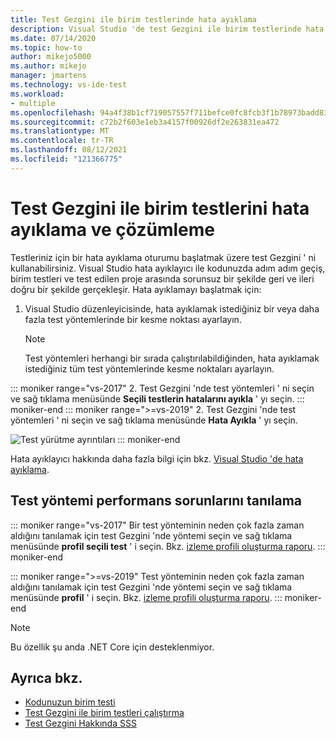 ```yaml
---
title: Test Gezgini ile birim testlerinde hata ayıklama
description: Visual Studio 'de test Gezgini ile birim testlerinde hata ayıklamayı nasıl ayıklayacağınızı öğrenin.
ms.date: 07/14/2020
ms.topic: how-to
author: mikejo5000
ms.author: mikejo
manager: jmartens
ms.technology: vs-ide-test
ms.workload:
- multiple
ms.openlocfilehash: 94a4f38b1cf719057557f711befce0fc8fcb3f1b78973badd838c1825fa11d1d
ms.sourcegitcommit: c72b2f603e1eb3a4157f00926df2e263831ea472
ms.translationtype: MT
ms.contentlocale: tr-TR
ms.lasthandoff: 08/12/2021
ms.locfileid: "121366775"
---
```

# <a name="debug-and-analyze-unit-tests-with-test-explorer"></a>Test Gezgini ile birim testlerini hata ayıklama ve çözümleme

Testleriniz için bir hata ayıklama oturumu başlatmak üzere test Gezgini ' ni kullanabilirsiniz. Visual Studio hata ayıklayıcı ile kodunuzda adım adım geçiş, birim testleri ve test edilen proje arasında sorunsuz bir şekilde geri ve ileri doğru bir şekilde gerçekleşir. Hata ayıklamayı başlatmak için:

1. Visual Studio düzenleyicisinde, hata ayıklamak istediğiniz bir veya daha fazla test yöntemlerinde bir kesme noktası ayarlayın.

    > [!NOTE]
    > Test yöntemleri herhangi bir sırada çalıştırılabildiğinden, hata ayıklamak istediğiniz tüm test yöntemlerinde kesme noktaları ayarlayın.

::: moniker range="vs-2017"
2. Test Gezgini 'nde test yöntemleri ' ni seçin ve sağ tıklama menüsünde **Seçili testlerin hatalarını ayıkla** ' yı seçin.
::: moniker-end
::: moniker range=">=vs-2019"
2. Test Gezgini 'nde test yöntemleri ' ni seçin ve sağ tıklama menüsünde **Hata Ayıkla** ' yı seçin.

   ![Test yürütme ayrıntıları](../test/media/vs-2019/test-explorer-debug.png)
::: moniker-end

   Hata ayıklayıcı hakkında daha fazla bilgi için bkz. [Visual Studio 'de hata ayıklama](../debugger/debugger-feature-tour.md).

## <a name="diagnose-test-method-performance-issues"></a>Test yöntemi performans sorunlarını tanılama

::: moniker range="vs-2017"
Bir test yönteminin neden çok fazla zaman aldığını tanılamak için test Gezgini 'nde yöntemi seçin ve sağ tıklama menüsünde **profil seçili test** ' i seçin. Bkz. [izleme profili oluşturma raporu](../profiling/understanding-instrumentation-data-values.md?view=vs-2017&preserve-view=true).
::: moniker-end

::: moniker range=">=vs-2019"
Test yönteminin neden çok fazla zaman aldığını tanılamak için test Gezgini 'nde yöntemi seçin ve sağ tıklama menüsünde **profil** ' i seçin. Bkz. [izleme profili oluşturma raporu](../profiling/understanding-instrumentation-data-values.md?view=vs-2017&preserve-view=true).
::: moniker-end

> [!NOTE]
> Bu özellik şu anda .NET Core için desteklenmiyor.

## <a name="see-also"></a>Ayrıca bkz.

- [Kodunuzun birim testi](../test/unit-test-your-code.md)
- [Test Gezgini ile birim testleri çalıştırma](../test/run-unit-tests-with-test-explorer.md)
- [Test Gezgini Hakkında SSS](test-explorer-faq.md)
